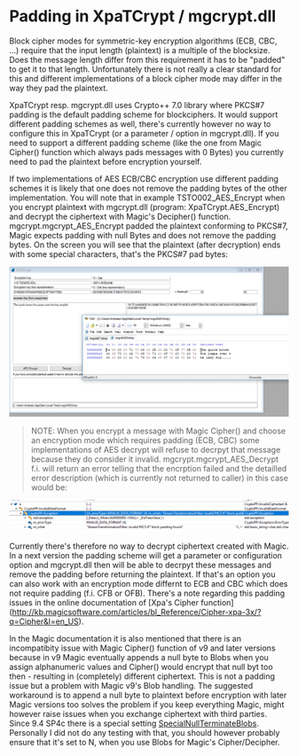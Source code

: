 # Padding in XpaTCrypt / mgcrypt.dll

Block cipher modes for symmetric-key encryption algorithms (ECB, CBC, ...) require that the input length (plaintext) is a multiple of the blocksize. Does the message length differ from this requirement it has to be "padded" to get it to that length. Unfortunately there is not really a clear standard for this and different implementations of a block cipher mode may differ in the way they pad the plaintext.

XpaTCrypt resp. mgcrypt.dll uses Crypto++ 7.0 library where PKCS#7 padding is the default padding scheme for blockciphers. It would support different padding schemes as well, there's currently however no way to configure this in XpaTCrypt (or a parameter / option in mgcrypt.dll). If you need to support a different padding scheme (like the one from Magic Cipher() function which always pads messages with 0 Bytes) you currently need to pad the plaintext before encryption yourself.  

If two implementations of AES ECB/CBC encryption use different padding schemes it is likely that one does not remove the padding bytes of the other implementation. You will note that in example TSTO002_AES_Encrypt when you encrypt plaintext with mgcrypt.dll (program: XpaTCrypt.AES_Encrypt) and decrypt the ciphertext with Magic's Decipher() function. mgcrypt.mgcrypt_AES_Encrypt padded the plaintext conforming to PKCS#7, Magic expects padding with null Bytes and does not remove the padding bytes. On the screen you will see that the plaintext (after decryption) ends with some special characters, that's the PKCS#7 pad bytes:  
  
![Padding issue](./padding_issue.png "Padding issue")

> NOTE: When you encrypt a message with Magic Cipher() and choose an encryption mode which requires padding (ECB, CBC) some implementations of AES decrypt will refuse to decrpyt that message because they do consider it invalid. mgcrypt.mgcrypt_AES_Decrypt f.i. will return an error telling that the encrption failed and the detailled error description (which is currently not returned to caller) in this case would be:  
  
  ![Invalid PKCS#7 padding found](./padding_issue_error.png)

Currently there's therefore no way to decrypt ciphertext created with Magic. In a next version the padding scheme will get a parameter or configuration option and mgcrypt.dll then will be able to decrpyt these messages and remove the padding before returning the plaintext. If that's an option you can also work with an encryption mode differnt to ECB and CBC which does not require padding (f.i. CFB or OFB). There's a note regarding this padding issues in the online documentation of [Xpa's Cipher function] (http://kb.magicsoftware.com/articles/bl_Reference/Cipher-xpa-3x/?q=Cipher&l=en_US).  
  
In the Magic documentation it is also mentioned that there is an incompatibity issue with Magic Cipher() function of v9 and later versions because in v9 Magic eventually appends a null byte to Blobs when you assign alphanumeric values and Cipher() would encrypt that null byt too then - resulting in (completely) different ciphertext. This is not a padding issue but a problem with Magic v9's Blob handling. The suggested workaround is to append a null byte to plaintext before encryption with later Magic versions too solves the problem if you keep everything Magic, might however raise issues when you exchange ciphertext with third parties. Since 9.4 SP4c there is a special setting [SpecialNullTerminateBlobs](http://kb.magicsoftware.com/articles/bl_Reference/SpecialNullTerminateBlobs-xpa-3x). Personally I did not do any testing with that, you should however probably ensure that it's set to N, when you use Blobs for Magic's Cipher/Decipher.  
